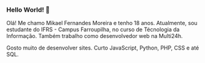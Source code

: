 ### Hello World! 👋

Olá! Me chamo Mikael Fernandes Moreira e tenho 18 anos. Atualmente, sou estudante do IFRS - Campus Farroupilha, no curso de Técnologia da Informação. Também trabalho como desenvolvedor web na Multi24h. 

Gosto muito de desenvolver sites. Curto JavaScript, Python, PHP, CSS e até SQL.

